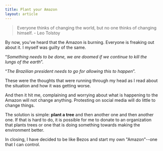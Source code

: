 ```yaml
---
title: Plant your Amazon
layout: article
---
```


> Everyone thinks of changing the world, but no one thinks of changing himself. - Leo Tolstoy

By now, you’ve heard that the Amazon is burning. Everyone is freaking out about it. I myself was guilty of the same.

“*Something needs to be done, we are doomed if we continue to kill the lungs of the earth*”.

“*The Brazilian president needs to go for allowing this to happen*”.

These were the thoughts that were running through my head as I read about the situation and how it was getting worse.

And then it hit me, complaining and worrying about what is happening to the Amazon will not change anything. Protesting on social media will do little to change things.

The solution is simple: **plant a tree** and then another one and then another one. If that is hard to do, it is possible for me to donate to an organization that plants trees or one that is doing something towards making the environment better.

In closing, I have decided to be like Bezos and start my own "Amazon"--one that I can control.

